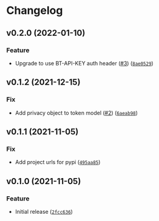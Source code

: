 # Changelog

<!--next-version-placeholder-->

## v0.2.0 (2022-01-10)
### Feature
* Upgrade to use BT-API-KEY auth header ([#3](https://github.com/Basis-Theory/basistheory-python/issues/3)) ([`8ae0529`](https://github.com/Basis-Theory/basistheory-python/commit/8ae0529a497ba3be34e9e2ba111d38434ae5c68c))

## v0.1.2 (2021-12-15)
### Fix
* Add privacy object to token model ([#2](https://github.com/Basis-Theory/basistheory-python/issues/2)) ([`6aeab98`](https://github.com/Basis-Theory/basistheory-python/commit/6aeab98e2768b8140e46394d4d86e4bc4837a9b8))

## v0.1.1 (2021-11-05)
### Fix
* Add project urls for pypi ([`495aa85`](https://github.com/Basis-Theory/basistheory-python/commit/495aa85de99c20d673a686b0e8db86c51ae3a3bf))

## v0.1.0 (2021-11-05)
### Feature
* Initial release ([`2fcc636`](https://github.com/Basis-Theory/basistheory-python/commit/2fcc63682b04abe0a41c6a462ef9c5a2f00e95f1))
